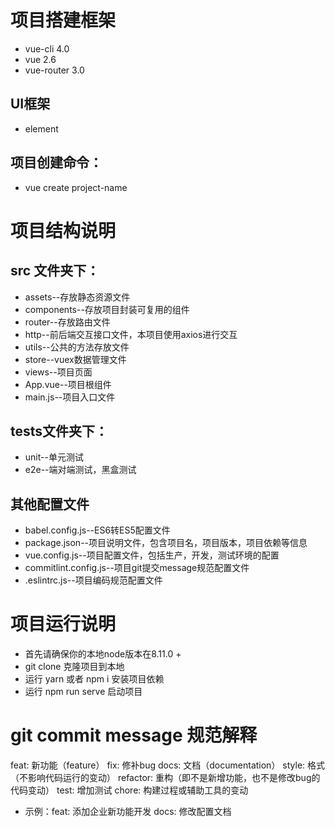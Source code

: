 # 项目搭建框架
* vue-cli 4.0
* vue 2.6
* vue-router 3.0
## UI框架
* element 

## 项目创建命令：
* vue create project-name

# 项目结构说明
## src 文件夹下：
* assets--存放静态资源文件
* components--存放项目封装可复用的组件
* router--存放路由文件
* http--前后端交互接口文件，本项目使用axios进行交互
* utils--公共的方法存放文件
* store--vuex数据管理文件
* views--项目页面
* App.vue--项目根组件
* main.js--项目入口文件
## tests文件夹下：
* unit--单元测试
* e2e--端对端测试，黑盒测试

## 其他配置文件
* babel.config.js--ES6转ES5配置文件
* package.json--项目说明文件，包含项目名，项目版本，项目依赖等信息
* vue.config.js--项目配置文件，包括生产，开发，测试环境的配置
* commitlint.config.js--项目git提交message规范配置文件
* .eslintrc.js--项目编码规范配置文件


# 项目运行说明
* 首先请确保你的本地node版本在8.11.0 +
* git clone 克隆项目到本地
* 运行 yarn 或者 npm i 安装项目依赖
* 运行 npm run serve 启动项目

# git commit message 规范解释
feat: 新功能（feature）
fix: 修补bug
docs: 文档（documentation）
style: 格式（不影响代码运行的变动）
refactor: 重构（即不是新增功能，也不是修改bug的代码变动）
test: 增加测试
chore: 构建过程或辅助工具的变动

* 示例：feat: 添加企业新功能开发
       docs: 修改配置文档
